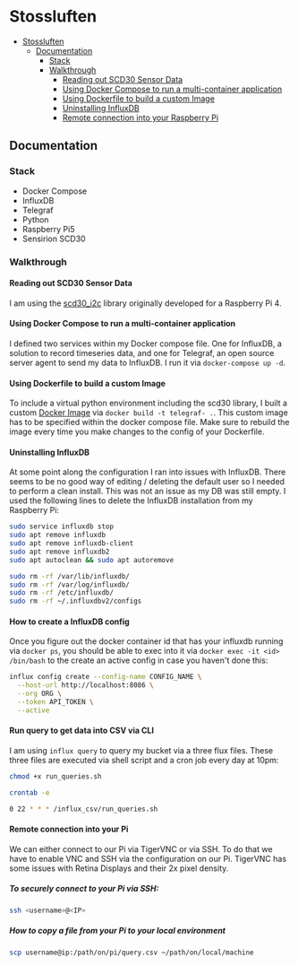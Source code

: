 # Stossluften

<!--toc:start-->
- [Stossluften](#stossluften)
  - [Documentation](#documentation)
    - [Stack](#stack)
    - [Walkthrough](#walkthrough)
      - [Reading out SCD30 Sensor Data](#reading-out-scd30-sensor-data)
      - [Using Docker Compose to run a multi-container application](#using-docker-compose-to-run-a-multi-container-application)
      - [Using Dockerfile to build a custom Image](#using-dockerfile-to-build-a-custom-image)
      - [Uninstalling InfluxDB](#uninstalling-influxdb)
      - [Remote connection into your Raspberry Pi](#remote-connection-into-your-raspberry-pi)
<!--toc:end-->

## Documentation

### Stack

- Docker Compose
- InfluxDB
- Telegraf
- Python
- Raspberry Pi5
- Sensirion SCD30

### Walkthrough

#### Reading out SCD30 Sensor Data

I am using the [scd30_i2c](https://pypi.org/project/scd30-i2c/) library originally developed for a Raspberry Pi 4.

#### Using Docker Compose to run a multi-container application

I defined two services within my Docker compose file. One for InfluxDB, a solution to record timeseries data, and one for Telegraf, an open source server agent to send my data to InfluxDB. I run it via `docker-compose up -d`.

#### Using Dockerfile to build a custom Image

To include a virtual python environment including the scd30 library, I built a custom [Docker Image](Link) via  `docker build -t telegraf- .`. This custom image has to be specified within the docker compose file. Make sure to rebuild the image every time you make changes to the config of your Dockerfile.

#### Uninstalling InfluxDB

At some point along the configuration I ran into issues with InfluxDB. There seems to be no good way of editing / deleting the default user so I needed to perform a clean install. This was not an issue as my DB was still empty. I used the following lines to delete the InfluxDB installation from my Raspberry Pi:

```sh
sudo service influxdb stop
sudo apt remove influxdb
sudo apt remove influxdb-client
sudo apt remove influxdb2
sudo apt autoclean && sudo apt autoremove

sudo rm -rf /var/lib/influxdb/
sudo rm -rf /var/log/influxdb/
sudo rm -rf /etc/influxdb/
sudo rm -rf ~/.influxdbv2/configs
```

#### How to create a InfluxDB config
Once you figure out the docker container id that has your influxdb running via `docker ps`, you should be able to exec into it via `docker exec -it <id> /bin/bash` to the create an active config in case you haven't done this:

```sh
influx config create --config-name CONFIG_NAME \
  --host-url http://localhost:8086 \
  --org ORG \
  --token API_TOKEN \
  --active
```

#### Run query to get data into CSV via CLI
I am using `influx query` to query my bucket via a three flux files. These three files are executed via shell script and a cron job every day at 10pm:

```sh
chmod +x run_queries.sh
```

```sh
crontab -e
```

```sh
0 22 * * * /influx_csv/run_queries.sh
```

#### Remote connection into your Pi

We can either connect to our Pi via TigerVNC or via SSH. To do that we have to enable VNC and SSH via the configuration on our Pi. TigerVNC has some issues with Retina Displays and their 2x pixel density.

##### To securely connect to your Pi via SSH:
```sh
ssh <username>@<IP>
```

##### How to copy a file from your Pi to your local environment
```sh
scp username@ip:/path/on/pi/query.csv ~/path/on/local/machine
```
